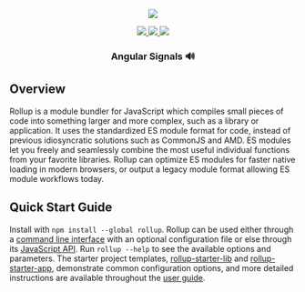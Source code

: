 <p align="center">
	<a href="jrsmth.github.io/angular-signalss"><img src="https://github.com/jrsmth/angular-signals/assets/34093915/9eb9ce2f-4f48-4803-bf02-3596e1090998"></a>
</p>

<p align="center">
  <a href="https://github.com/jrsmth">
    <img src="https://img.shields.io/badge/GitHub-jrsmth-181717.svg?style=flat&logo=github">
  </a>  
  <a href="https://angular.dev/">
    <img src="https://img.shields.io/badge/Angular%20-17%20-blue.svg?style=flat&logo=angular&logoColor=white">
  </a>  
  <a href="https://jrsm1th.medium.com/an-overview-of-angular-signals-ac1fac3e1719">
    <img src="https://img.shields.io/badge/Medium%20-4_min%20-orange.svg?style=flat&logo=medium&logoColor=white">
  </a>
</p>

<h3 align="center">Angular Signals 🔊</h3>

## Overview

Rollup is a module bundler for JavaScript which compiles small pieces of code into something larger and more complex, such as a library or application. It uses the standardized ES module format for code, instead of previous idiosyncratic solutions such as CommonJS and AMD. ES modules let you freely and seamlessly combine the most useful individual functions from your favorite libraries. Rollup can optimize ES modules for faster native loading in modern browsers, or output a legacy module format allowing ES module workflows today.

## Quick Start Guide

Install with `npm install --global rollup`. Rollup can be used either through a [command line interface](https://rollupjs.org/command-line-interface/) with an optional configuration file or else through its [JavaScript API](https://rollupjs.org/javascript-api/). Run `rollup --help` to see the available options and parameters. The starter project templates, [rollup-starter-lib](https://github.com/rollup/rollup-starter-lib) and [rollup-starter-app](https://github.com/rollup/rollup-starter-app), demonstrate common configuration options, and more detailed instructions are available throughout the [user guide](https://rollupjs.org/introduction/).
